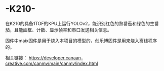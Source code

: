 # -K210-
在K210的具备1TOF的KPU上运行YOLOv2，能识别红色的熟番茄和绿色的生番茄，且能画框、计数、显示帧率和串口发送相关信息。

固件中maix固件是用于烧入本项目的模型的，创乐博固件是用来烧入离线程序的。

相关链接：
https://developer.canaan-creative.com/canmv/main/canmv/index.html
